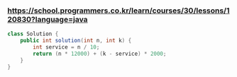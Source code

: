 ### https://school.programmers.co.kr/learn/courses/30/lessons/120830?language=java

```java
class Solution {
    public int solution(int n, int k) {
        int service = n / 10;
        return (n * 12000) + (k - service) * 2000;
    }
}
```
